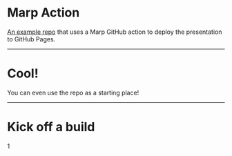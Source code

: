 # Marp Action

[An example repo](https://github.com/ralexander-phi/test-marp-action) that uses a Marp GitHub action to deploy the presentation to GitHub Pages.

---

# Cool!

You can even use the repo as a starting place!

---

# Kick off a build

1

